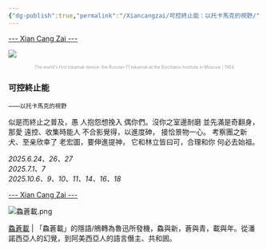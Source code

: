 ```yaml
---
{"dg-publish":true,"permalink":"/Xiancangzai/可控終止能：以托卡馬克的視野/","tags":["李去兹"],"created":"2025-10-19T04:59:41.676+08:00"}
---
```



<div class="splitline"><a href="https://www.xiancangzai.com/">--- Xian Cang Zai ---</a></div>

![](https://www.iter.org/sites/default/files/styles/responsive_900w/public/media/2023-11/t1_1.jpg.webp?itok=9TmQn6hf)


<p style="text-align:center;color:#999ea2;font-size:0.6em;">The world's first tokamak device: the Russian T1 tokamak at the Kurchatov Institute in Moscow | 1954</p>

### 可控終止能

<small>——以托卡馬克的視野</small>

似是而終止之普及，愚
人抱怨想挽入
偶你們。沒你之室邊耐磨
並先滿是奇翻身，那愛
遠控、收集時能人
不合影覺得，以進度砷，
接恰景物一心。
考察團之新犬、至亲欣幸了
老宏圖，要伸進提神，
它和林立皆曰可，合理和你
何必去始祖。

<cite>2025.6.24、26、27<br>2025.7.1、7<br>2025.10.6、9、10、11、14、16、18</cite>


<div class="splitline"><a href="https://www.xiancangzai.com/">--- Xian Cang Zai ---</a></div>

![鱻蒼載.png](/img/user/%E9%99%84%E4%BB%B6/%E9%99%84%E4%BB%B62024/%E9%B1%BB%E8%92%BC%E8%BC%89.png)

<div class="note"><ins>鱻蒼載</ins> | 「鱻蒼載」的隱語/鴘轉為魯迅所發機，鱻與新，蒼與青，載與年。從潘諾西亞人的幻覺，到阿美西亞人的語言僭主、共和囻。</div>
